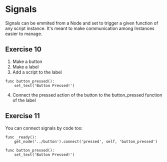 # Signals

Signals can be emmited from a Node and set to trigger a given function of any script instance. It's meant to make communication among Instances easier to manage.

## Exercise 10

1. Make a button
2. Make a label
3. Add a script to the label
```
func button_pressed():
	set_text('Button Pressed!')
```

4. Connect the pressed action of the button to the button_pressed function of the label 

## Exercise 11

You can connect signals by code too:

```
func _ready():
	get_node('../button').connect('pressed', self, 'button_pressed')

func button_pressed():
	set_text('Button Pressed!')
```

